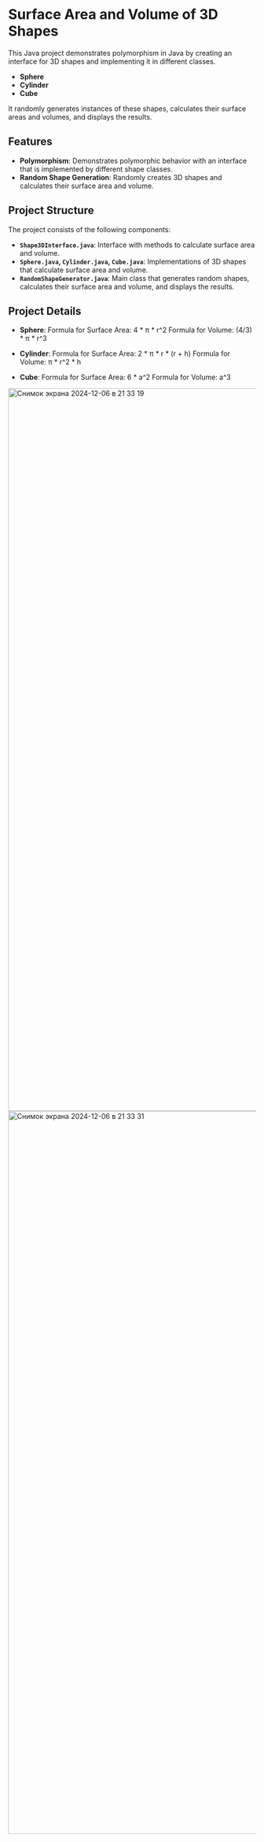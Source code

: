 # Surface Area and Volume of 3D Shapes

This Java project demonstrates polymorphism in Java by creating an interface for 3D shapes and implementing it in different classes.
- **Sphere**
- **Cylinder**
- **Cube**

It randomly generates instances of these shapes, calculates their surface areas and volumes, and displays the results.


## Features
- **Polymorphism**: Demonstrates polymorphic behavior with an interface that is implemented by different shape classes.
- **Random Shape Generation**: Randomly creates 3D shapes and calculates their surface area and volume.

## Project Structure
The project consists of the following components:
- **`Shape3DInterface.java`**: Interface with methods to calculate surface area and volume.
- **`Sphere.java`, `Cylinder.java`, `Cube.java`**: Implementations of 3D shapes that calculate surface area and volume.
- **`RandomShapeGenerator.java`**: Main class that generates random shapes, calculates their surface area and volume, and displays the results.

## Project Details
- **Sphere**:
Formula for Surface Area: 4 * π * r^2
Formula for Volume: (4/3) * π * r^3

- **Cylinder**:
Formula for Surface Area: 2 * π * r * (r + h)
Formula for Volume: π * r^2 * h

- **Cube**:
Formula for Surface Area: 6 * a^2
Formula for Volume: a^3

<img width="1470" alt="Снимок экрана 2024-12-06 в 21 33 19" src="https://github.com/user-attachments/assets/6c312b1c-ece7-493f-9ec5-2ea967de8528">

<img width="1470" alt="Снимок экрана 2024-12-06 в 21 33 31" src="https://github.com/user-attachments/assets/fbc63213-7a61-46bf-811e-2134340fb05c">
